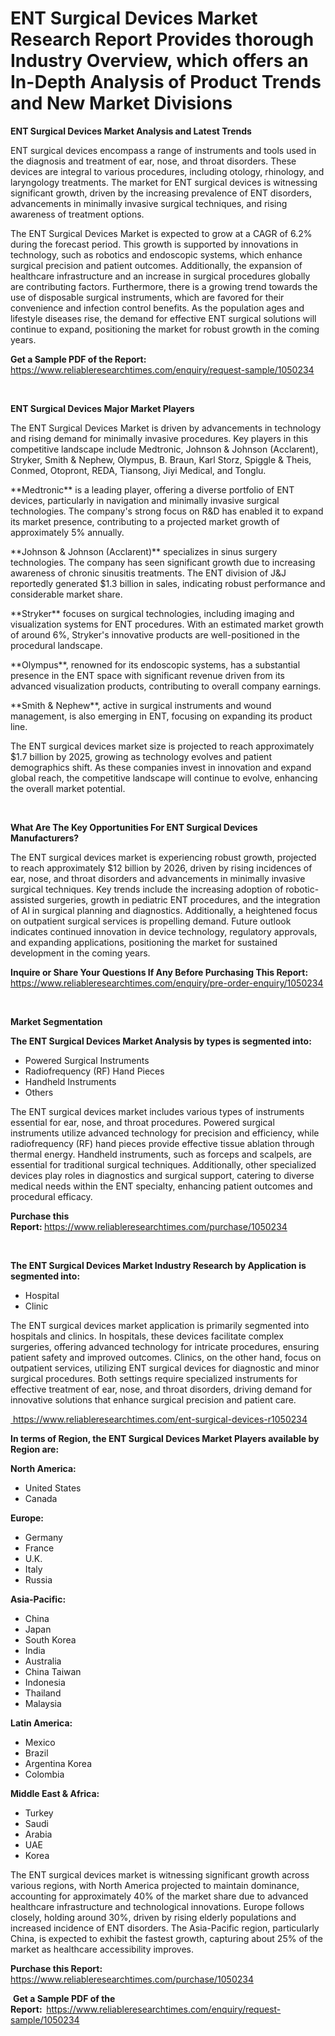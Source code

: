 <p><h1>ENT Surgical Devices Market Research Report Provides thorough Industry Overview, which offers an In-Depth Analysis of Product Trends and New Market Divisions</h1></p><p><strong>ENT Surgical Devices Market Analysis and Latest Trends</strong></p>
<p><p>ENT surgical devices encompass a range of instruments and tools used in the diagnosis and treatment of ear, nose, and throat disorders. These devices are integral to various procedures, including otology, rhinology, and laryngology treatments. The market for ENT surgical devices is witnessing significant growth, driven by the increasing prevalence of ENT disorders, advancements in minimally invasive surgical techniques, and rising awareness of treatment options.</p><p>The ENT Surgical Devices Market is expected to grow at a CAGR of 6.2% during the forecast period. This growth is supported by innovations in technology, such as robotics and endoscopic systems, which enhance surgical precision and patient outcomes. Additionally, the expansion of healthcare infrastructure and an increase in surgical procedures globally are contributing factors. Furthermore, there is a growing trend towards the use of disposable surgical instruments, which are favored for their convenience and infection control benefits. As the population ages and lifestyle diseases rise, the demand for effective ENT surgical solutions will continue to expand, positioning the market for robust growth in the coming years.</p></p>
<p><strong>Get a Sample PDF of the Report:&nbsp;</strong> <a href="https://www.reliableresearchtimes.com/enquiry/request-sample/1050234?utm_campaign=2216&utm_medium=2&utm_source=Github&utm_content=ia&utm_term=16042025&utm_id=ent-surgical-devices">https://www.reliableresearchtimes.com/enquiry/request-sample/1050234</a></p>
<p>&nbsp;</p>
<p><strong>ENT Surgical Devices Major Market Players</strong></p>
<p><p>The ENT Surgical Devices Market is driven by advancements in technology and rising demand for minimally invasive procedures. Key players in this competitive landscape include Medtronic, Johnson & Johnson (Acclarent), Stryker, Smith & Nephew, Olympus, B. Braun, Karl Storz, Spiggle & Theis, Conmed, Otopront, REDA, Tiansong, Jiyi Medical, and Tonglu.</p><p>**Medtronic** is a leading player, offering a diverse portfolio of ENT devices, particularly in navigation and minimally invasive surgical technologies. The company's strong focus on R&D has enabled it to expand its market presence, contributing to a projected market growth of approximately 5% annually.</p><p>**Johnson & Johnson (Acclarent)** specializes in sinus surgery technologies. The company has seen significant growth due to increasing awareness of chronic sinusitis treatments. The ENT division of J&J reportedly generated $1.3 billion in sales, indicating robust performance and considerable market share.</p><p>**Stryker** focuses on surgical technologies, including imaging and visualization systems for ENT procedures. With an estimated market growth of around 6%, Stryker's innovative products are well-positioned in the procedural landscape.</p><p>**Olympus**, renowned for its endoscopic systems, has a substantial presence in the ENT space with significant revenue driven from its advanced visualization products, contributing to overall company earnings.</p><p>**Smith & Nephew**, active in surgical instruments and wound management, is also emerging in ENT, focusing on expanding its product line.</p><p>The ENT surgical devices market size is projected to reach approximately $1.7 billion by 2025, growing as technology evolves and patient demographics shift. As these companies invest in innovation and expand global reach, the competitive landscape will continue to evolve, enhancing the overall market potential.</p></p>
<p>&nbsp;</p>
<p><strong>What Are The Key Opportunities For ENT Surgical Devices Manufacturers?</strong></p>
<p><p>The ENT surgical devices market is experiencing robust growth, projected to reach approximately $12 billion by 2026, driven by rising incidences of ear, nose, and throat disorders and advancements in minimally invasive surgical techniques. Key trends include the increasing adoption of robotic-assisted surgeries, growth in pediatric ENT procedures, and the integration of AI in surgical planning and diagnostics. Additionally, a heightened focus on outpatient surgical services is propelling demand. Future outlook indicates continued innovation in device technology, regulatory approvals, and expanding applications, positioning the market for sustained development in the coming years.</p></p>
<p><strong>Inquire or Share Your Questions If Any Before Purchasing This Report:</strong> <a href="https://www.reliableresearchtimes.com/enquiry/pre-order-enquiry/1050234?utm_campaign=2216&utm_medium=2&utm_source=Github&utm_content=ia&utm_term=16042025&utm_id=ent-surgical-devices">https://www.reliableresearchtimes.com/enquiry/pre-order-enquiry/1050234</a></p>
<p>&nbsp;</p>
<p><strong>Market Segmentation</strong></p>
<p><strong>The ENT Surgical Devices Market Analysis by types is segmented into:</strong></p>
<p><ul><li>Powered Surgical Instruments</li><li>Radiofrequency (RF) Hand Pieces</li><li>Handheld Instruments</li><li>Others</li></ul></p>
<p><p>The ENT surgical devices market includes various types of instruments essential for ear, nose, and throat procedures. Powered surgical instruments utilize advanced technology for precision and efficiency, while radiofrequency (RF) hand pieces provide effective tissue ablation through thermal energy. Handheld instruments, such as forceps and scalpels, are essential for traditional surgical techniques. Additionally, other specialized devices play roles in diagnostics and surgical support, catering to diverse medical needs within the ENT specialty, enhancing patient outcomes and procedural efficacy.</p></p>
<p><strong>Purchase this Report:&nbsp;</strong><a href="https://www.reliableresearchtimes.com/purchase/1050234?utm_campaign=2216&utm_medium=2&utm_source=Github&utm_content=ia&utm_term=16042025&utm_id=ent-surgical-devices">https://www.reliableresearchtimes.com/purchase/1050234</a></p>
<p>&nbsp;</p>
<p><strong>The ENT Surgical Devices Market Industry Research by Application is segmented into:</strong></p>
<p><ul><li>Hospital</li><li>Clinic</li></ul></p>
<p><p>The ENT surgical devices market application is primarily segmented into hospitals and clinics. In hospitals, these devices facilitate complex surgeries, offering advanced technology for intricate procedures, ensuring patient safety and improved outcomes. Clinics, on the other hand, focus on outpatient services, utilizing ENT surgical devices for diagnostic and minor surgical procedures. Both settings require specialized instruments for effective treatment of ear, nose, and throat disorders, driving demand for innovative solutions that enhance surgical precision and patient care.</p></p>
<p><a href="https://www.reliableresearchtimes.com/ent-surgical-devices-r1050234?utm_campaign=2216&utm_medium=2&utm_source=Github&utm_content=ia&utm_term=16042025&utm_id=ent-surgical-devices">&nbsp;https://www.reliableresearchtimes.com/ent-surgical-devices-r1050234</a></p>
<p><strong>In terms of Region, the ENT Surgical Devices Market Players available by Region are:</strong></p>
<p>
    <p> <strong> North America: </strong>
        <ul>
            <li>United States</li>
            <li>Canada</li>
        </ul>
        </p> 
    <p> <strong> Europe: </strong>
        <ul>
            <li>Germany</li>
            <li>France</li>
            <li>U.K.</li>
            <li>Italy</li>
            <li>Russia</li>
        </ul>
        </p> 
    <p> <strong> Asia-Pacific: </strong>
        <ul>
            <li>China</li>
            <li>Japan</li>
            <li>South Korea</li>
            <li>India</li>
            <li>Australia</li>
            <li>China Taiwan</li>
            <li>Indonesia</li>
            <li>Thailand</li>
            <li>Malaysia</li>
        </ul>
        </p> 
    <p> <strong> Latin America: </strong>
        <ul>
            <li>Mexico</li>
            <li>Brazil</li>
            <li>Argentina Korea</li>
            <li>Colombia</li>
        </ul>
        </p> 
    <p> <strong> Middle East & Africa: </strong>
        <ul>
            <li>Turkey</li>
            <li>Saudi</li>
            <li>Arabia</li>
            <li>UAE</li>
            <li>Korea</li>
        </ul>
    </p>
    </p>
<p><p>The ENT surgical devices market is witnessing significant growth across various regions, with North America projected to maintain dominance, accounting for approximately 40% of the market share due to advanced healthcare infrastructure and technological innovations. Europe follows closely, holding around 30%, driven by rising elderly populations and increased incidence of ENT disorders. The Asia-Pacific region, particularly China, is expected to exhibit the fastest growth, capturing about 25% of the market as healthcare accessibility improves.</p></p>
<p><strong>Purchase this Report: </strong><a href="https://www.reliableresearchtimes.com/purchase/1050234?utm_campaign=2216&utm_medium=2&utm_source=Github&utm_content=ia&utm_term=16042025&utm_id=ent-surgical-devices">https://www.reliableresearchtimes.com/purchase/1050234</a></p>
<p>&nbsp;<strong>Get a Sample PDF of the Report:&nbsp;&nbsp;</strong><a href="https://www.reliableresearchtimes.com/enquiry/request-sample/1050234?utm_campaign=2216&utm_medium=2&utm_source=Github&utm_content=ia&utm_term=16042025&utm_id=ent-surgical-devices">https://www.reliableresearchtimes.com/enquiry/request-sample/1050234</a></p>
<p><strong></strong></p>
<p><p></p><p></p><p></p></p>